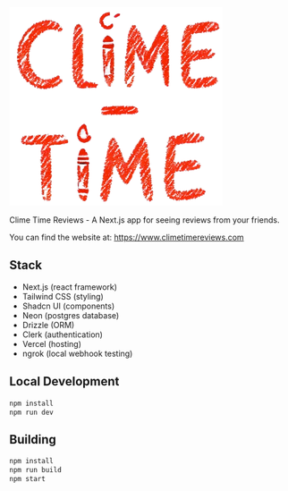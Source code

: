 ![Clime Time Logo](./public/clime-time-logo.png)

Clime Time Reviews - A Next.js app for seeing reviews from your friends.

You can find the website at: https://www.climetimereviews.com

## Stack

- Next.js (react framework)
- Tailwind CSS (styling)
- Shadcn UI (components)
- Neon (postgres database)
- Drizzle (ORM)
- Clerk (authentication)
- Vercel (hosting)
- ngrok (local webhook testing)

## Local Development

```
npm install
npm run dev
```

## Building

```
npm install
npm run build
npm start
```
